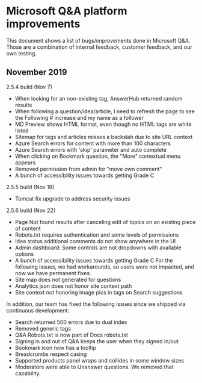 # Microsoft Q&A platform improvements

This document shows a list of bugs/improvements done in Microsoft Q&A. Those are a combination of internal feedback, customer feedback, and our own testing.

## November 2019

2.5.4 build (Nov 7)

* When looking for an non-existing tag, AnswerHub returned random results
* When following a question/idea/article, I need to refresh the page to see the Following # increase and my name as a follower
* MD Preview shows HTML format, even though no HTML tags are white listed
* Sitemap for tags and articles misses a backslah due to site URL context
* Azure Search errors for content with more than 100 characters
* Azure Search errors with 'skip' parameter and auto complete
* When clicking on Bookmark question, the "More" contextual menu appears
* Removed permission from admin for "move own comment"
* A bunch of accessibility issues towards getting Grade C

2.5.5 build (Nov 18)
* Tomcat fix upgrade to address security issues

2.5.6 build (Nov 22)

* Page Not found results after canceling edit of topics on an existing piece of content
* Robots.txt requires authentication and some levels of permissions
* Idea status additional comments do not show anywhere in the UI
* Admin dashboard: Some controls are not dropdowns with available options
* A bunch of accessibility issues towards getting Grade C
For the following issues, we had workarounds, so users were not impacted, and now we have permanent fixes.
* Site map does not generated for questions
* Analytics json does not honor site context path
* Site context not honoring image pics in tags on Search suggestions

In addition, our team has fixed the following issues since we shipped via continuous development: 
* Search returned 500 errors due to dual index
* Removed generic tags 
* Q&A Robots.txt is now part of Docs robots.txt
* Signing in and out of Q&A keeps the user when they signed in/out
* Bookmark icon now has a tooltip
* Breadcrumbs respect casing
* Supported products panel wraps and collides in some window sizes
* Moderators were able to Unanswer questions. We removed that capability.
